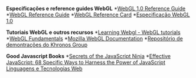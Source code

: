 **Especificações e reference guides WebGL**
*[WebGL 1.0 Reference Guide](https://msdn.microsoft.com/en-us/library/ie/dn621085(v=vs.85).aspx)
*[WebGL Reference Guide](http://media.wiley.com/product_ancillary/88/11188553/DOWNLOAD/9781118855386-bc02.pdf)
*[WebGL Reference Card](https://www.khronos.org/files/webgl/webgl-reference-card-1_0.pdf)
*[Especificação WebGL 1.0](https://www.khronos.org/registry/webgl/specs/1.0/)

**Tutoriais WebGL e outros recursos**
*[Learning Webgl - WebGL tutorials](http://learningwebgl.com/blog/)
*[WebGL Fundamentals](http://webglfundamentals.org/)
*[Mozilla WebGL Documentation](https://developer.mozilla.org/en-US/docs/Web/WebGL)
*[Repositório de demontrações do Khronos Group](https://www.khronos.org/webgl/wiki/Demo_Repository)

**Good Javascript Books**
*[Secrets of the JavaScript Ninja](http://www.amazon.com/Secrets-JavaScript-Ninja-John-Resig/dp/193398869X/ref=sr_1_1?ie=UTF8&qid=1425147889&sr=8-1&keywords=javascript+ninja)
*[Effective JavaScript: 68 Specific Ways to Harness the Power of JavaScript](http://www.amazon.com/Effective-JavaScript-Specific-Software-Development/dp/0321812182/ref=sr_1_3?ie=UTF8&qid=1425147889&sr=8-3&keywords=javascript+ninja)
[Linguagens e Tecnologias Web](http://paginas.fe.up.pt/~arestivo/doku/doku.php/classes:years:2014:ltw)
